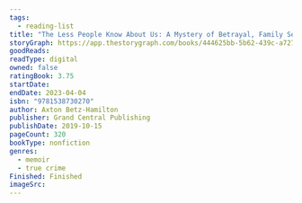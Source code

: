 ```yaml
---
tags:
  - reading-list
title: "The Less People Know About Us: A Mystery of Betrayal, Family Secrets, and Stolen Identity"
storyGraph: https://app.thestorygraph.com/books/444625bb-5b62-439c-a727-6ee0cc99d9d2
goodReads:
readType: digital
owned: false
ratingBook: 3.75
startDate:
endDate: 2023-04-04
isbn: "9781538730270"
author: Axton Betz-Hamilton
publisher: Grand Central Publishing
publishDate: 2019-10-15
pageCount: 320
bookType: nonfiction
genres:
  - memoir
  - true crime
Finished: Finished
imageSrc:
---
```

